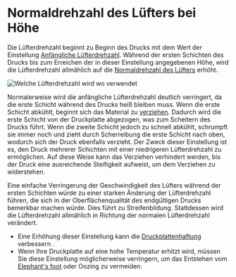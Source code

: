 Normaldrehzahl des Lüfters bei Höhe
====
Die Lüfterdrehzahl beginnt zu Beginn des Drucks mit dem Wert der Einstellung [Anfängliche Lüfterdrehzahl](cool_fan_speed_0.md). Während der ersten Schichten des Drucks bis zum Erreichen der in dieser Einstellung angegebenen Höhe, wird die Lüfterdrehzahl allmählich auf die [Normaldrehzahl des Lüfters](cool_fan_speed_min.md) erhöht.

![Welche Lüfterdrehzahl wird wo verwendet](../../../articles/images/cool_fan_speed.svg)

Normalerweise wird die anfängliche Lüfterdrehzahl deutlich verringert, da die erste Schicht während des Drucks heiß bleiben muss. Wenn die erste Schicht abkühlt, beginnt sich das Material zu [verziehen](../../../articles/troubleshooting/warping.md). Dadurch wird die erste Schicht von der Druckplatte abgezogen, was zum Scheitern des Drucks führt. Wenn die zweite Schicht jedoch zu schnell abkühlt, schrumpft sie immer noch und zieht durch Scherreibung die erste Schicht nach oben, wodurch sich der Druck ebenfalls verzieht. Der Zweck dieser Einstellung ist es, den Druck mehrerer Schichten mit einer niedrigeren Lüfterdrehzahl zu ermöglichen. Auf diese Weise kann das Verziehen verhindert werden, bis der Druck eine ausreichende Steifigkeit aufweist, um dem Verziehen zu widerstehen.

Eine einfache Verringerung der Geschwindigkeit des Lüfters während der ersten Schichten würde zu einer starken Änderung der Lüfterdrehzahl führen, die sich in der Oberflächenqualität des endgültigen Drucks bemerkbar machen würde. Dies führt zu Streifenbildung. Stattdessen wird die Lüfterdrehzahl allmählich in Richtung der normalen Lüfterdrehzahl verändert.

* Eine Erhöhung dieser Einstellung kann die [Druckplattenhaftung](../troubleshooting/bed_adhesion_problems.md) verbessern .
* Wenn Ihre Druckplatte auf eine hohe Temperatur erhitzt wird, müssen Sie diese Einstellung möglicherweise verringern, um das Entstehen vom [Elephant's foot](../../../articles/troubleshooting/elephants_foot.md) oder Oozing zu vermeiden.
